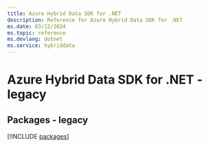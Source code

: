 ```yaml
---
title: Azure Hybrid Data SDK for .NET
description: Reference for Azure Hybrid Data SDK for .NET
ms.date: 03/12/2024
ms.topic: reference
ms.devlang: dotnet
ms.service: hybriddata
---
```

# Azure Hybrid Data SDK for .NET - legacy
## Packages - legacy
[!INCLUDE [packages](hybrid-data-index.md)]